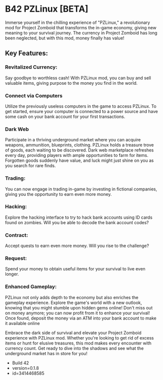 # B42 PZLinux [BETA]

Immerse yourself in the chilling experience of "PZLinux," a revolutionary mod for Project Zomboid that transforms the in-game economy, giving new meaning to your survival journey. The currency in Project Zomboid has long been neglected, but with this mod, money finally has value!

## Key Features:
### Revitalized Currency:
Say goodbye to worthless cash! With PZLinux mod, you can buy and sell valuable items, giving purpose to the money you find in the world.

### Connect via Computers
Utilize the previously useless computers in the game to access PZLinux. To get started, ensure your computer is connected to a power source and have some cash on your bank account for your first transactions.

### Dark Web
Participate in a thriving underground market where you can acquire weapons, ammunition, blueprints, clothing. PZLinux holds a treasure trove of goods, each waiting to be discovered. Dark web marketplace refreshes every day, providing players with ample opportunities to farm for items. Forgotten goods suddenly have value, and luck might just shine on you as you search for rare finds.

### Trading:
You can now engage in trading in-game by investing in fictional companies, giving you the opportunity to earn even more money. 

### Hacking:
Explore the hacking interface to try to hack bank accounts using ID cards found on zombies. Will you be able to decode the bank account codes?

### Contract:
Accept quests to earn even more money. Will you rise to the challenge?

### Request:
Spend your money to obtain useful items for your survival to live even longer.

### Enhanced Gameplay:
PZLinux not only adds depth to the economy but also enriches the gameplay experience. Explore the game's world with a new outlook, knowing that you might stumble upon hidden gems online! Don't miss out on money anymore; you can now profit from it to enhance your survival! Once found, deposit the money via an ATM into your bank account to make it available online

Embrace the dark side of survival and elevate your Project Zomboid experience with PZLinux mod. Whether you're looking to get rid of excess items or hunt for elusive treasures, this mod makes every encounter with currency count. Get ready to dive into the shadows and see what the underground market has in store for you!

- Build 42
- version=0.1.8
- id=3414468585